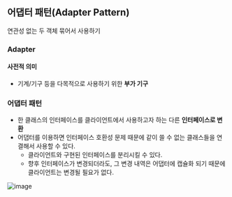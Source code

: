 ## 어댑터 패턴(Adapter Pattern)

연관성 없는 두 객체 묶어서 사용하기

### Adapter

#### 사전적 의미

 - 기계/기구 등을 다목적으로 사용하기 위한 **부가 기구**

### 어댑터 패턴

 - 한 클래스의 인터페이스를 클라이언트에서 사용하고자 하는 다른 **인터페이스로 변환**
 - 어댑터를 이용하면 인터페이스 호환성 문제 때문에 같이 쓸 수 없는 클래스들을 연결해서 사용할 수 있다.
   + 클라이언트와 구현된 인터페이스를 분리시킬 수 있다.
   + 향후 인터페이스가 변경되더라도, 그 변경 내역은 어댑터에 캡슐화 되기 때문에 클라이언트는 변경될 필요가 없다.

![image](https://user-images.githubusercontent.com/50781066/209486875-9b9aab4a-b5fd-41d7-9453-080e9ae89258.png)
